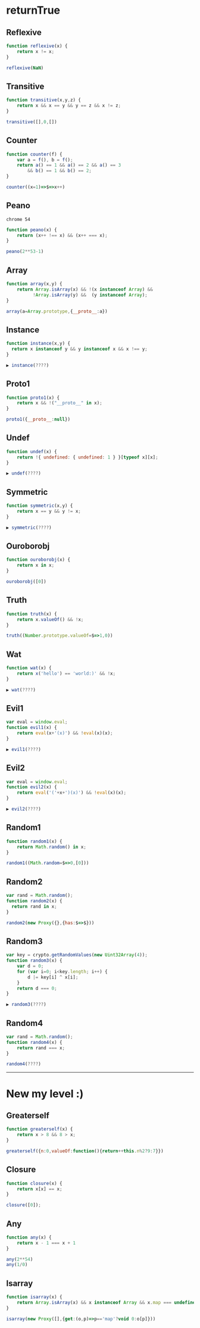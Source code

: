 # returnTrue

## Reflexive

```js
function reflexive(x) {
    return x != x;
}

reflexive(NaN)
```

## Transitive
```js
function transitive(x,y,z) {
    return x && x == y && y == z && x != z;
}

transitive([],0,[]) 
```

## Counter
```js
function counter(f) {
    var a = f(), b = f();
    return a() == 1 && a() == 2 && a() == 3
        && b() == 1 && b() == 2;
}

counter((x=1)=>$=>x++)
```

## Peano

`chrome 54`

```js
function peano(x) {
    return (x++ !== x) && (x++ === x);
}

peano(2**53-1)
```

## Array
```js
function array(x,y) {
    return Array.isArray(x) && !(x instanceof Array) &&
          !Array.isArray(y) &&  (y instanceof Array);
}

array(a=Array.prototype,{__proto__:a}) 
```

## Instance
```js
function instance(x,y) {
  return x instanceof y && y instanceof x && x !== y;
}

▶ instance(????)
```

## Proto1
```js
function proto1(x) {
    return x && !("__proto__" in x);
}

proto1({__proto__:null})
```

## Undef
```js
function undef(x) {
    return !{ undefined: { undefined: 1 } }[typeof x][x];
}

▶ undef(????)
```

## Symmetric
```js
function symmetric(x,y) {
    return x == y && y != x;
}

▶ symmetric(????)
```

## Ouroborobj
```js
function ouroborobj(x) {
    return x in x;
}

ouroborobj([0])
```


## Truth
```js
function truth(x) {
    return x.valueOf() && !x;
}

truth((Number.prototype.valueOf=$=>1,0))
```

## Wat
```js
function wat(x) {
    return x('hello') == 'world:)' && !x;
}

▶ wat(????)
```

## Evil1
```js
var eval = window.eval;
function evil1(x) {
    return eval(x+'(x)') && !eval(x)(x);
}

▶ evil1(????)
```

## Evil2
```js
var eval = window.eval;
function evil2(x) {
    return eval('('+x+')(x)') && !eval(x)(x);
}

▶ evil2(????)
```

## Random1
```js
function random1(x) {
    return Math.random() in x;
}

random1((Math.random=$=>0,[0])) 
```

## Random2
```js
var rand = Math.random();
function random2(x) {
  return rand in x;
}

random2(new Proxy({},{has:$=>$}))
```

## Random3
```js
var key = crypto.getRandomValues(new Uint32Array(4));
function random3(x) {
    var d = 0;
    for (var i=0; i<key.length; i++) {
        d |= key[i] ^ x[i];
    }
    return d === 0;
}

▶ random3(????)
```

## Random4
```js
var rand = Math.random();
function random4(x) {
    return rand === x;
}

random4(????)
```

----

# New my level :)

## Greaterself
```js
function greaterself(x) {
    return x > 8 && 8 > x;
}

greaterself({n:0,valueOf:function(){return++this.n%2?9:7}})
```

## Closure
```js
function closure(x) {
    return x[x] == x;
}

closure([0]);
```

## Any
```js
function any(x) {
    return x - 1 === x + 1
}

any(2**54)
any(1/0)
```

## Isarray
```js
function isarray(x) {
    return Array.isArray(x) && x instanceof Array && x.map === undefined
}

isarray(new Proxy([],{get:(o,p)=>p=='map'?void 0:o[p]}))
```
